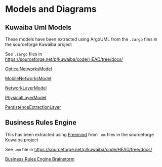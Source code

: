 # Models and Diagrams

## Kuwaiba Uml Models

These models have been extracted using ArgoUML from the `.zargo` files in the sourceforge Kuwaiba project

See `.zargo` files in https://sourceforge.net/p/kuwaiba/code/HEAD/tree/docs/

[OpticalNetworksModel](../UmlModels/OpticalNetworksModel)

[MobileNetworksModel](../UmlModels/MobileNetworksModel)

[NetworkLayerModel](../UmlModels/NetworkLayerModel)

[PhysicalLayerModel](../UmlModels/PhysicalLayerModel)

[PersistenceExtractionLayer](../UmlModels/PersistenceExtractionLayer)

## Business Rules Engine

This has been extracted using [Freemind](https://freemind.sourceforge.io/wiki/index.php/Main_Page) from `.mm` files in the sourceforge Kuwaiba project

See `.mm` file in https://sourceforge.net/p/kuwaiba/code/HEAD/tree/docs/

[Business Rules Engine Brainstorm](../UmlModels/BusinessRuleEngineBrainstorm.mm.png )

